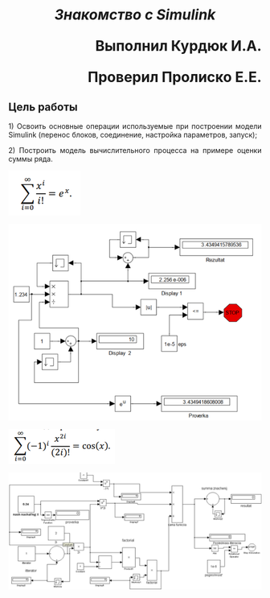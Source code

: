 ***<h1 align = "center">Знакомство с Simulink</a>***

<p align = "right">
Выполнил Курдюк И.А.
</p>  

<p align = "right">
Проверил Пролиско Е.Е.
</p>

## **Цель работы**

<p align = "justify">
1) Освоить основные операции используемые при построении модели Simulink (перенос блоков, соединение, настройка параметров, запуск);
</p>  

<p align = "justify">
2) Построить модель вычислительного процесса на примере оценки суммы ряда.
</p>  

![](images/formula.png)

![](images/shema.png)  
  
![](images/formula1.png)  
  
![](images/big_shema.png)  
  